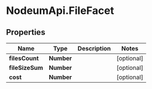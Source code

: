 # NodeumApi.FileFacet

## Properties

Name | Type | Description | Notes
------------ | ------------- | ------------- | -------------
**filesCount** | **Number** |  | [optional] 
**fileSizeSum** | **Number** |  | [optional] 
**cost** | **Number** |  | [optional] 


